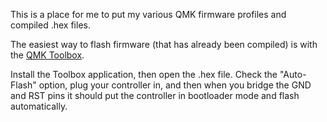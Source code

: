 This is a place for me to put my various QMK firmware profiles and compiled .hex files.

The easiest way to flash firmware (that has already been compiled) is with the [QMK Toolbox](github.com/qmk/qmk_toolbox).

Install the Toolbox application, then open the .hex file. Check the "Auto-Flash" option, plug your controller in, and then when you bridge the GND and RST pins it should put the controller in bootloader mode and flash automatically.
